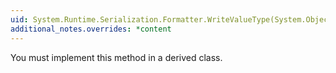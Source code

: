 ```yaml
---
uid: System.Runtime.Serialization.Formatter.WriteValueType(System.Object,System.String,System.Type)
additional_notes.overrides: *content
---
```


<p>You must implement this method in a derived class.</p>


